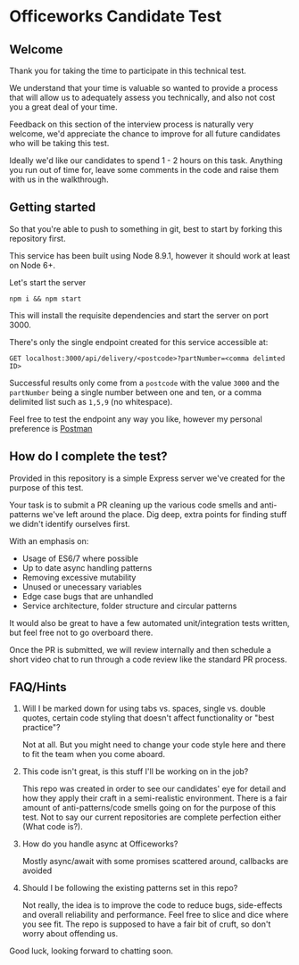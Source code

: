 # Officeworks Candidate Test

## Welcome

Thank you for taking the time to participate in this technical test.

We understand that your time is valuable so wanted to provide a process that
will allow us to adequately assess you technically, and also not cost you a
great deal of your time.

Feedback on this section of the interview process is naturally very welcome,
we'd appreciate the chance to improve for all future candidates who will be
taking this test.

Ideally we'd like our candidates to spend 1 - 2 hours on this task. Anything you run out of time for, leave some comments in the code and raise them with us in the walkthrough.

## Getting started

So that you're able to push to something in git, best to start by forking this repository first.

This service has been built using Node 8.9.1, however it should work at least on Node 6+.

Let's start the server

`npm i && npm start`

This will install the requisite dependencies and start the server on port 3000.

There's only the single endpoint created for this service accessible at:

`GET localhost:3000/api/delivery/<postcode>?partNumber=<comma delimted ID>`

Successful results only come from a `postcode` with the value `3000` and the
`partNumber` being a single number between one and ten, or a comma delimited
list such as `1,5,9` (no whitespace).

Feel free to test the endpoint any way you like, however my personal preference is [Postman](https://getpostman.com)

## How do I complete the test?

Provided in this repository is a simple Express server we've created for the purpose of this test.

Your task is to submit a PR cleaning up the various code smells and anti-patterns we've left around the place. Dig deep, extra points for finding stuff we didn't identify ourselves first.

With an emphasis on:

* Usage of ES6/7 where possible
* Up to date async handling patterns
* Removing excessive mutability
* Unused or unecessary variables
* Edge case bugs that are unhandled
* Service architecture, folder structure and circular patterns

It would also be great to have a few automated unit/integration tests written, but feel free not to go overboard there.

Once the PR is submitted, we will review internally and then schedule a short video chat to run through a code review like the standard PR process.

## FAQ/Hints

1. Will I be marked down for using tabs vs. spaces, single vs. double quotes, certain code styling that doesn't affect functionality or "best practice"?

   Not at all. But you might need to change your code style here and there to fit the team when you come aboard.

2. This code isn't great, is this stuff I'll be working on in the job?

   This repo was created in order to see our candidates' eye for detail and how they apply their craft in a semi-realistic environment. There is a fair amount of anti-patterns/code smells going on for the purpose of this test. Not to say our current repositories are complete perfection either (What code is?).

3. How do you handle async at Officeworks?

   Mostly async/await with some promises scattered around, callbacks are avoided

4. Should I be following the existing patterns set in this repo?

   Not really, the idea is to improve the code to reduce bugs, side-effects and overall reliability and performance. Feel free to slice and dice where you see fit. The repo is supposed to have a fair bit of cruft, so don't worry about offending us.

Good luck, looking forward to chatting soon.
